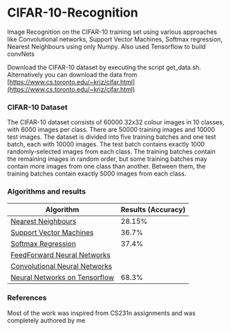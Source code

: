 # CIFAR-10-Recognition
Image Recognition on the CIFAR-10 training set using various approaches like Convolutional networks, Support Vector Machines, Softmax regression, Nearest Neighbours using only Numpy. Also used Tensorflow to build convNets

Download the CIFAR-10 dataset by executing the script get_data.sh.
Alternatively you can download the data from [https://www.cs.toronto.edu/~kriz/cifar.html](https://www.cs.toronto.edu/~kriz/cifar.html)

### CIFAR-10 Dataset
The CIFAR-10 dataset consists of 60000 32x32 colour images in 10 classes, with 6000 images per class. There are 50000 training images and 10000 test images. 
The dataset is divided into five training batches and one test batch, each with 10000 images. The test batch contains exactly 1000 randomly-selected images from each class. The training batches contain the remaining images in random order, but some training batches may contain more images from one class than another. Between them, the training batches contain exactly 5000 images from each class. 

### Algorithms and results

|			Algorithm 								|    Results  (Accuracy)		|
|---------------------------------------------------|-------------------------------|
| [Nearest Neighbours](K_Nearest_Neighbours) 		|	 28.15%						|
| [Support Vector Machines](Linear_SVM)				|	 36.7%						|
| [Softmax Regression](Softmax_Classifier)			|	 37.4%						|
| [FeedForward Neural Networks](FeedForward_Neural_Network_classifier)|  			|
| [Convolutional Neural Networks](Modular-CNN's)    |    							|
| [Neural Networks on Tensorflow](Tensorflow)		|	68.3%						|	

### References
Most of the work was inspired from CS231n assignments and was completely authored by me
